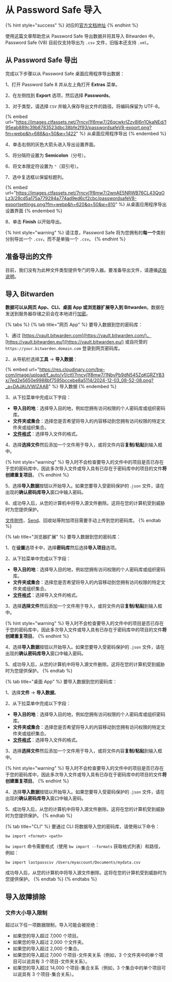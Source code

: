# 从 Password Safe 导入

{% hint style="success" %}
对应的[官方文档地址](https://bitwarden.com/help/import-from-passwordsafe/)
{% endhint %}

使用这篇文章帮助您从 Password Safe 导出数据并将其导入 Bitwarden 中。Password Safe (V8) 目前仅支持导出为 `.csv` 文件，旧版本还支持 `.xml`。

## 从 Password Safe 导出 <a href="#export-from-password-safe" id="export-from-password-safe"></a>

完成以下步骤以从 Password Safe 桌面应用程序导出数据：

1、打开 Password Safe 8 并从左上角打开 **Extras** 菜单。

2、在左侧找到 **Export** 选项，然后选择 **Passwords**。

3、对于类型，请选择 `CSV` 并输入保存导出文件的路径。将编码保留为 UTF-8。

{% embed url="https://images.ctfassets.net/7rncvj1f8mw7/26qcwkrIZzv8l6n1OkaNEd/195eab889c39b8783523dbc38bfe2f93/passwordsafeV8-export.png?fm=webp&h=688&q=50&w=1422" %}
从桌面应用程序导出
{% endembed %}

4、单击右侧的灰色大箭头进入导出设置界面。

5、将分隔符设置为 **Semicolon**（分号）。

6、将文本限定符设置为 `"`（双引号）。

7、选中复选框以保留标题列。

{% embed url="https://images.ctfassets.net/7rncvj1f8mw7/2wnAE5NRWB76CL43QgOLz3/28cd5a175a779294a774ad9ed6cf2cbc/passwordsafeV8-exportsettings.png?fm=webp&h=620&q=50&w=810" %}
从桌面应用程序导出设置界面
{% endembed %}

8、单击 **Finish** 以开始导出。

{% hint style="warning" %}
请注意，Password Safe 将为您拥有的**每一个**类别分别导出一个 `.csv`，而不是单独一个 `.csv`。
{% endhint %}

## 准备导出的文件 <a href="#prepare-exported-file" id="prepare-exported-file"></a>

目前，我们没有为此种文件类型提供专门的导入器。要准备导出文件，请遵循[这些说明](../condition-a-bitwarden-.csv-or-.json.md)。

## 导入 Bitwarden <a href="#import-to-bitwarden" id="import-to-bitwarden"></a>

**数据可以从网页 App、CLI、桌面 App 或浏览器扩展导入到 Bitwarden**。数据在发送到服务器存储之前会在本地进行[加密](../../security/encryption.md)。

{% tabs %}
{% tab title="网页 App" %}
要导入数据到您的密码库：

1、通过 [https://vault.bitwarden.com](https://vault.bitwarden.com/)，[https://vault.bitwarden.eu/](https://vault.bitwarden.eu/) 或自托管的 `https://your.bitwarden.domain.com` 登录到网页密码库。

2、从导航栏选择**工具** → **导入数据**：

{% embed url="https://res.cloudinary.com/bw-com/image/upload/f_auto/v1/ctf/7rncvj1f8mw7/1NbyPb9dN545ZqKGRZYB3x/7ed2e5650e9988bf7595bccebe8a5114/2024-12-03_08-52-08.png?_a=DAJAUVWIZAAB" %}
导入数据
{% endembed %}

3、从下拉菜单中完成以下字段：

* **导入目的地**：选择导入目的地，例如您拥有访问权限的个人密码库或组织密码库。
* **文件夹或集合**：选择您是否希望将导入的内容移动到您拥有访问权限的特定文件夹或组织集合。
* [**文件格式**](../import-and-export-faqs.md#q-what-file-formats-does-bitwarden-support-for-import)：选择导入文件的格式。

4、选择**选择文件**然后添加一个文件用于导入，或将文件内容**复制/粘贴**到输入框中。

{% hint style="warning" %}
导入时不会检查要导入的文件中的项目是否已存在于您的密码库中，因此多次导入文件或导入具有已存在于密码库中的项目的文件**将创建重复项目**。
{% endhint %}

5、选择**导入数据**按钮以开始导入。如果您要导入受密码保护的 .`json` 文件，请在出现的**确认密码库导入**窗口中输入密码。

6、成功导入后，从您的计算机中将导入源文件删除。这将在您的计算机受到威胁时为您提供保护。

[文件附件](../../your-vault/file-attachments.md)、[Send](../../bitwarden-send/about-send.md)、回收站等附加项目需要手动上传到您的密码库。
{% endtab %}

{% tab title="浏览器扩展" %}
要导入数据到您的密码库：

1、在**设置**选项卡中，选择**密码库**然后选择**导入项目**选项。

2、从下拉菜单中完成以下字段：

* **导入目的地**：选择导入目的地，例如您拥有访问权限的个人密码库或组织密码库。
* **文件夹或集合**：选择您是否希望将导入的内容移动到您拥有访问权限的特定文件夹或组织集合。
* [**文件格式**](../import-and-export-faqs.md#q-what-file-formats-does-bitwarden-support-for-import)：选择导入文件的格式。

3、选择**选择文件**然后添加一个文件用于导入，或将文件内容**复制/粘贴**到输入框中。

{% hint style="warning" %}
导入时不会检查要导入的文件中的项目是否已存在于您的密码库中，因此多次导入文件或导入具有已存在于密码库中的项目的文件**将创建重复项目**。
{% endhint %}

4、选择**导入数据**按钮以开始导入。如果您要导入受密码保护的 .`json` 文件，请在出现的**确认密码库导入**窗口中输入密码。

5、成功导入后，从您的计算机中将导入源文件删除。这将在您的计算机受到威胁时为您提供保护。
{% endtab %}

{% tab title="桌面 App" %}
要导入数据到您的密码库：

1、选择**文件** → **导入数据**。

2、从下拉菜单中完成以下字段：

* **导入目的地**：选择导入目的地，例如您拥有访问权限的个人密码库或组织密码库。
* **文件夹或集合**：选择您是否希望将导入的内容移动到您拥有访问权限的特定文件夹或组织集合。
* [**文件格式**](../import-and-export-faqs.md#q-what-file-formats-does-bitwarden-support-for-import)：选择导入文件的格式。

3、选择**选择文件**然后添加一个文件用于导入，或将文件内容**复制/粘贴**到输入框中。

{% hint style="warning" %}
导入时不会检查要导入的文件中的项目是否已存在于您的密码库中，因此多次导入文件或导入具有已存在于密码库中的项目的文件**将创建重复项目**。
{% endhint %}

4、选择**导入数据**按钮以开始导入。如果您要导入受密码保护的 .`json` 文件，请在出现的**确认密码库导入**窗口中输入密码。

5、成功导入后，从您的计算机中将导入源文件删除。这将在您的计算机受到威胁时为您提供保护。
{% endtab %}

{% tab title="CLI" %}
要通过 CLI 将数据导入您的密码库，请使用以下命令：

```batch
bw import <format> <path>
```

`bw import` 命令需要格式（使用 `bw import --formats` 获取格式列表）和路径，例如：

```batch
bw import lastpasscsv /Users/myaccount/Documents/mydata.csv
```

成功导入后，从您的计算机中将导入源文件删除。这将在您的计算机受到威胁时为您提供保护。
{% endtab %}
{% endtabs %}

## 导入故障排除 <a href="#import-troubleshooting" id="import-troubleshooting"></a>

### 文件大小导入限制 <a href="#file-size-import-limitations" id="file-size-import-limitations"></a>

超过以下任一项数据限制，导入可能会被拒绝：

* 如果您的导入超过 7,000 个项目。
* 如果您的导入超过 2,000 个文件夹。
* 如果您的导入超过 2,000 个集合。
* 如果您的导入超过 7,000 个项目-文件夹关系（例如，3 个文件夹中的单个项目可以说具有 3 个项目-文件夹关系）。
* 如果您的导入超过 14,000 个项目-集合关系（例如，3 个集合中的单个项目可以说具有 3 个项目-集合关系）。
